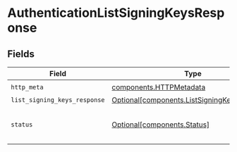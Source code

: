 # AuthenticationListSigningKeysResponse


## Fields

| Field                                                                                              | Type                                                                                               | Required                                                                                           | Description                                                                                        |
| -------------------------------------------------------------------------------------------------- | -------------------------------------------------------------------------------------------------- | -------------------------------------------------------------------------------------------------- | -------------------------------------------------------------------------------------------------- |
| `http_meta`                                                                                        | [components.HTTPMetadata](../../models/components/httpmetadata.md)                                 | :heavy_check_mark:                                                                                 | N/A                                                                                                |
| `list_signing_keys_response`                                                                       | [Optional[components.ListSigningKeysResponse]](../../models/components/listsigningkeysresponse.md) | :heavy_minus_sign:                                                                                 | OK                                                                                                 |
| `status`                                                                                           | [Optional[components.Status]](../../models/components/status.md)                                   | :heavy_minus_sign:                                                                                 | INTERNAL: An internal server error occurred.                                                       |